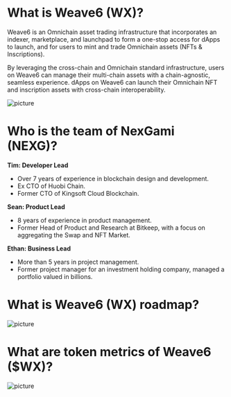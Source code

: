 # What is Weave6 (WX)?
Weave6 is an Omnichain asset trading infrastructure that incorporates an indexer, marketplace, and launchpad to form a one-stop access for dApps to launch, and for users to mint and trade Omnichain assets (NFTs & Inscriptions).      

By leveraging the cross-chain and Omnichain standard infrastructure, users on Weave6 can manage their multi-chain assets with a chain-agnostic, seamless experience. dApps on Weave6 can launch their Omnichain NFT and inscription assets with cross-chain interoperability.     

![ picture ](https://storage.googleapis.com/public-dao-pad-prod/1708002436_a2ee6b14b99bb3dd83aed40186c77836.webp)

# Who is the team of NexGami (NEXG)?

**Tim: Developer Lead**

* Over 7 years of experience in blockchain design and development.
* Ex CTO of Huobi Chain.
* Former CTO of Kingsoft Cloud Blockchain.    

**Sean: Product Lead**

* 8 years of experience in product management.
* Former Head of Product and Research at Bitkeep, with a focus on aggregating the Swap and NFT Market.   

**Ethan: Business Lead**    

* More than 5 years in project management.
* Former project manager for an investment holding company, managed a portfolio valued in billions.

# What is Weave6 (WX) roadmap?

![ picture ](https://storage.googleapis.com/public-dao-pad-prod/1708002305_b65c6827709bf06abdf1d1848291c76c.webp)

# What are token metrics of Weave6 ($WX)?

![ picture ](https://storage.googleapis.com/public-dao-pad-prod/1708002290_0700827b906920dbb6ed8e3e25b16562.webp)
